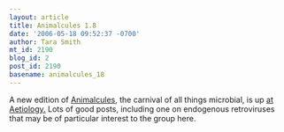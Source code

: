 ```yaml
---
layout: article
title: Animalcules 1.8
date: '2006-05-18 09:52:37 -0700'
author: Tara Smith
mt_id: 2190
blog_id: 2
post_id: 2190
basename: animalcules_18
---
```

A new edition of [Animalcules](http://scienceblogs.com/aetiology/2006/02/announcing_new_blog_carnival_1.php), the carnival of all things microbial, is up [at Aetiology.](http://scienceblogs.com/aetiology/2006/05/post_22.php)  Lots of good posts, including one on endogenous retroviruses that may be of particular interest to the group here.
